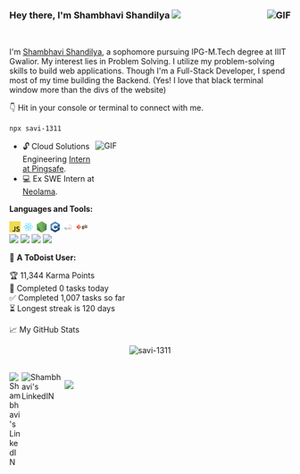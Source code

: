 ### Hey there, I'm Shambhavi Shandilya <img src="https://media.giphy.com/media/hvRJCLFzcasrR4ia7z/giphy.gif" width="25px"> <img align="right" alt="GIF" height="60px" src="https://media.giphy.com/media/du3J3cXyzhj75IOgvA/giphy.gif" />
<br />

I'm [Shambhavi Shandilya](https://www.linkedin.com/in/savi1311), a sophomore pursuing IPG-M.Tech degree at IIIT Gwalior. My interest lies in Problem Solving. I utilize my problem-solving skills to build web applications. Though I'm a Full-Stack Developer, I spend most of my time building the Backend. (Yes! I love that black terminal window more than the divs of the website)

👇 Hit in your console or terminal to connect with me.

```bash
npx savi-1311
```

  <img align="right" alt="GIF" src="https://portfolio-shambhavi.netlify.app/static/computer-119689d2f8ae50053501afb4190e23f6.gif" width="350" height="250" />
  
- 🔓 Cloud Solutions Engineering [Intern at Pingsafe](https://pingsafe.ai/).
- 💻 Ex SWE Intern at [Neolama](https://www.neolama.com/).

**Languages and Tools:**  

<code><img height="20" src="https://raw.githubusercontent.com/github/explore/80688e429a7d4ef2fca1e82350fe8e3517d3494d/topics/javascript/javascript.png"></code>
<code><img height="20" src="https://raw.githubusercontent.com/github/explore/80688e429a7d4ef2fca1e82350fe8e3517d3494d/topics/react/react.png"></code>
<code><img height="20" src="https://raw.githubusercontent.com/github/explore/80688e429a7d4ef2fca1e82350fe8e3517d3494d/topics/nodejs/nodejs.png"></code>
<code><img height="20" src="https://raw.githubusercontent.com/github/explore/80688e429a7d4ef2fca1e82350fe8e3517d3494d/topics/cpp/cpp.png"></code>
<code><img height="20" src="https://raw.githubusercontent.com/github/explore/80688e429a7d4ef2fca1e82350fe8e3517d3494d/topics/mysql/mysql.png"></code>
<code><img height="20" src="https://raw.githubusercontent.com/github/explore/80688e429a7d4ef2fca1e82350fe8e3517d3494d/topics/git/git.png"></code>
<code><img height="20" src="https://www.vectorlogo.zone/logos/heroku/heroku-icon.svg"></code>
<code><img height="20" src="https://www.vectorlogo.zone/logos/mongodb/mongodb-icon.svg"></code>
<code><img height="20" src="https://www.vectorlogo.zone/logos/getpostman/getpostman-icon.svg"></code>
<code><img height="20" src="https://upload.wikimedia.org/wikipedia/commons/6/62/Ruby_On_Rails_Logo.svg"></code>

🚧 **A ToDoist User:**
<!-- TODO-IST:START -->
🏆  11,344 Karma Points           
🌸  Completed 0 tasks today           
✅  Completed 1,007 tasks so far           
⏳  Longest streak is 120 days
<!-- TODO-IST:END -->


📈 My GitHub Stats

<p align="center"> <img src="https://github-readme-stats.vercel.app/api?username=savi-1311&show_icons=true&theme=gotham" alt="savi-1311"/></p>
<br>

<a href="https://www.linkedin.com/in/savi1311">
  <img align="left" alt="Shambhavi's LinkedIN" width="22px" src="https://raw.githubusercontent.com/peterthehan/peterthehan/master/assets/linkedin.svg" />
</a>
<a href="https://www.quora.com/profile/Shambhavi-Shandilya-3">
  <img align="left" alt="Shambhavi's LinkedIN" width="77px" src="https://user-images.githubusercontent.com/56017960/123516180-73cbe180-d6b8-11eb-944d-8fdcc40695cb.png" />
</a>

![](https://visitor-badge.glitch.me/badge?page_id=savi-1311.savi-1311)


